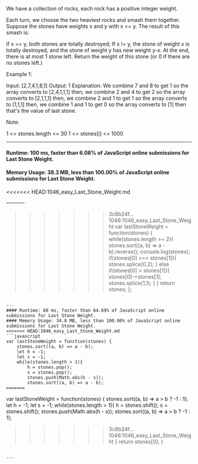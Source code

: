 We have a collection of rocks, each rock has a positive integer weight.

Each turn, we choose the two heaviest rocks and smash them together.  Suppose the stones have weights x and y with x <= y.  The result of this smash is:

If x == y, both stones are totally destroyed;
If x != y, the stone of weight x is totally destroyed, and the stone of weight y has new weight y-x.
At the end, there is at most 1 stone left.  Return the weight of this stone (or 0 if there are no stones left.)

 

Example 1:

Input: [2,7,4,1,8,1]
Output: 1
Explanation: 
We combine 7 and 8 to get 1 so the array converts to [2,4,1,1,1] then,
we combine 2 and 4 to get 2 so the array converts to [2,1,1,1] then,
we combine 2 and 1 to get 1 so the array converts to [1,1,1] then,
we combine 1 and 1 to get 0 so the array converts to [1] then that's the value of last stone.
 

Note:

1 <= stones.length <= 30
1 <= stones[i] <= 1000



---
#### Runtime: 100 ms, faster than 6.08% of JavaScript online submissions for Last Stone Weight.
#### Memory Usage: 38.3 MB, less than 100.00% of JavaScript online submissions for Last Stone Weight.
<<<<<<< HEAD:1046_easy_Last_Stone_Weight.md
```javascript
=======
```
>>>>>>> 3c8b24f... 1046:1046_easy_Last_Stone_Weight
var lastStoneWeight = function(stones) {
    while(stones.length >= 2){
        stones.sort((a, b) => a - b).reverse();
        console.log(stones);
        if(stones[0] === stones[1]){
            stones.splice(0,2);
        } else if(stones[0] > stones[1]){
            stones[0]-=stones[1];
            stones.splice(1,1);
        }
    }
    return stones;
};
```

---
#### Runtime: 60 ms, faster than 64.69% of JavaScript online submissions for Last Stone Weight.
#### Memory Usage: 34.8 MB, less than 100.00% of JavaScript online submissions for Last Stone Weight.
<<<<<<< HEAD:1046_easy_Last_Stone_Weight.md
```javascript
var lastStoneWeight = function(stones) {
    stones.sort((a, b) => a - b);
    let h = -1;
    let s = -1;
    while(stones.length > 1){
        h = stones.pop();
        s = stones.pop();
        stones.push(Math.abs(h - s));
        stones.sort((a, b) => a - b);
=======
```
var lastStoneWeight = function(stones) {
    stones.sort((a, b) => a > b ? -1 : 1);
    let h = -1;
    let s = -1;
    while(stones.length > 1){
        h = stones.shift();
        s = stones.shift();
        stones.push(Math.abs(h - s));
        stones.sort((a, b) => a > b ? -1 : 1);
>>>>>>> 3c8b24f... 1046:1046_easy_Last_Stone_Weight
    }
    return stones[0];
}
```

---

